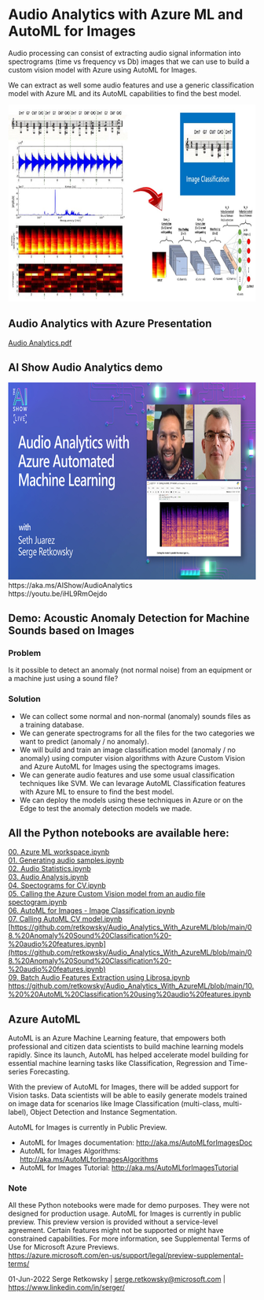 # Audio Analytics with Azure ML and AutoML for Images

Audio processing can consist of extracting audio signal information into spectrograms (time vs frequency vs Db) images that we can use to build a custom vision model with Azure using AutoML for Images. 

We can extract as well some audio features and use a generic classification model with Azure ML and its AutoML capabilities to find the best model.

<img src="image.jpg" height = 400>

## Audio Analytics with Azure Presentation<br>
[Audio Analytics.pdf](https://github.com/retkowsky/Audio_Analytics_With_AzureML/blob/main/Audio%20Analytics.pdf)

## AI Show Audio Analytics demo<br>
<img src="AIShow.jpg" height = 400>
https://aka.ms/AIShow/AudioAnalytics
<br>
https://youtu.be/iHL9RmOejdo

## Demo: Acoustic Anomaly Detection for Machine Sounds based on Images

### Problem
Is it possible to detect an anomaly (not normal noise) from an equipment or a machine just using a sound file?

### Solution
- We can collect some normal and non-normal (anomaly) sounds files as a training database.
- We can generate spectrograms for all the files for the two categories we want to predict (anomaly / no anomaly).
- We will build and train an image classification model (anomaly / no anomaly) using computer vision algorithms with Azure Custom Vision and Azure AutoML for Images using the spectograms images.
- We can generate audio features and use some usual classification techniques like SVM. We can levarage AutoML Classification features with Azure ML to ensure to find the best model.
- We can deploy the models using these techniques in Azure or on the Edge to test the anomaly detection models we made.

## All the Python notebooks are available here:
[00. Azure ML workspace.ipynb](https://github.com/retkowsky/Audio_Analytics_With_AzureML/blob/main/00.%20Azure%20ML%20workspace.ipynb) <br>
[01. Generating audio samples.ipynb](https://github.com/retkowsky/Audio_Analytics_With_AzureML/blob/main/01.%20Generating%20audio%20samples.ipynb) <br>
[02. Audio Statistics.ipynb](https://github.com/retkowsky/Audio_Analytics_With_AzureML/blob/main/02.%20Audio%20Statistics.ipynb) <br>
[03. Audio Analysis.ipynb](https://github.com/retkowsky/Audio_Analytics_With_AzureML/blob/main/03.%20Audio%20Analysis.ipynb) <br>
[04. Spectograms for CV.ipynb](https://github.com/retkowsky/Audio_Analytics_With_AzureML/blob/main/04.%20Spectograms%20for%20CV.ipynb) <br>
[05. Calling the Azure Custom Vision model from an audio file spectogram.ipynb](https://github.com/retkowsky/Audio_Analytics_With_AzureML/blob/main/05.%20%20Calling%20the%20Azure%20Custom%20Vision%20model%20from%20an%20audio%20file%20spectogram.ipynb) <br>
[06. AutoML for Images - Image Classification.ipynb](https://github.com/retkowsky/Audio_Analytics_With_AzureML/blob/main/06.%20AutoML%20for%20Images%20-%20Image%20Classification.ipynb) <br>
[07. Calling AutoML CV model.ipynb](https://github.com/retkowsky/Audio_Analytics_With_AzureML/blob/main/07.%20Calling%20AutoML%20CV%20model.ipynb) <br>
[https://github.com/retkowsky/Audio_Analytics_With_AzureML/blob/main/08.%20Anomaly%20Sound%20Classification%20-%20audio%20features.ipynb](https://github.com/retkowsky/Audio_Analytics_With_AzureML/blob/main/08.%20Anomaly%20Sound%20Classification%20-%20audio%20features.ipynb) <br>
[09. Batch Audio Features Extraction using Librosa.ipynb](https://github.com/retkowsky/Audio_Analytics_With_AzureML/blob/main/09.%20Batch%20Audio%20Features%20Extraction%20using%20Librosa.ipynb) <br>
https://github.com/retkowsky/Audio_Analytics_With_AzureML/blob/main/10.%20%20AutoML%20Classification%20using%20audio%20features.ipynb

## Azure AutoML
AutoML is an Azure Machine Learning feature, that empowers both professional and citizen data scientists to build machine learning models rapidly. Since its launch, AutoML has helped accelerate model building for essential machine learning tasks like Classification, Regression and Time-series Forecasting.

With the preview of AutoML for Images, there will be added support for Vision tasks. Data scientists will be able to easily generate models trained on image data for scenarios like Image Classification (multi-class, multi-label), Object Detection and Instance Segmentation.

AutoML for Images is currently in Public Preview.

- AutoML for Images documentation: http://aka.ms/AutoMLforImagesDoc
- AutoML for Images Algorithms: http://aka.ms/AutoMLforImagesAlgorithms
- AutoML for Images Tutorial: http://aka.ms/AutoMLforImagesTutorial

### Note
All these Python notebooks were made for demo purposes. They were not designed for production usage. AutoML for Images is currently in public preview. This preview version is provided without a service-level agreement. Certain features might not be supported or might have constrained capabilities. 
For more information, see Supplemental Terms of Use for Microsoft Azure Previews. <br>
https://azure.microsoft.com/en-us/support/legal/preview-supplemental-terms/

01-Jun-2022
Serge Retkowsky | serge.retkowsky@microsoft.com | https://www.linkedin.com/in/serger/
